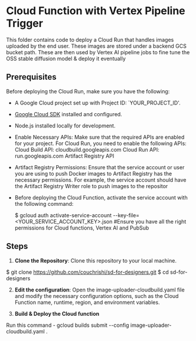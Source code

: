 # Cloud Function with Vertex Pipeline Trigger

This folder contains code to deploy a Cloud Run that handles images uploaded by the end user. These images are stored under a backend GCS bucket path. These are then used by Vertex AI pipeline jobs to fine tune the OSS stable diffusion model & deploy it eventually

## Prerequisites

Before deploying the Cloud Run, make sure you have the following:

- A Google Cloud project set up with Project ID: `YOUR_PROJECT_ID'.
- [Google Cloud SDK](https://cloud.google.com/sdk/docs/install) installed and configured.
- Node.js installed locally for development.
- Enable Necessary APIs: Make sure that the required APIs are enabled for your project. For Cloud Run, you need to enable the following APIs:
    Cloud Build API: cloudbuild.googleapis.com
    Cloud Run API: run.googleapis.com
    Artifact Registry API
- Artifact Registry Permissions: Ensure that the service account or user you are using to push Docker images to Artifact Registry has the necessary permissions. For example, the service account should have the Artifact Registry Writer role to push images to the repositor

- Before deploying the Cloud Function, activate the service account with the following command:

    $ gcloud auth activate-service-account --key-file=<YOUR_SERVICE_ACCOUNT_KEY>.json #Ensure you have all the right permissions for Cloud functions, Vertex AI and PubSub

##  Steps


1. **Clone the Repository**: Clone this repository to your local machine.

$ git clone https://github.com/couchrishi/sd-for-designers.git
$ cd sd-for-designers


2. **Edit the configuration**: Open the image-uploader-cloudbuild.yaml file and modify the necessary configuration options, such as the Cloud Function name, runtime, region, and environment variables.


4. **Build & Deploy the Cloud function**

Run this command - gcloud builds submit --config image-uploader-cloudbuild.yaml .




